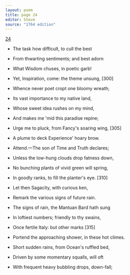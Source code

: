 ```yaml
---
layout: poem
title: page 24
editor: Steve
source: "1764 edition"
---
```


[24]()

- The task how difficult, to cull the best
- From thwarting sentiments; and best adorn
- What Wisdom chuses, in poetic garb!
- Yet, Inspiration, come: the theme unsung, \[300]
- Whence never poet cropt one bloomy wreath;
- Its vast importance to my native land,
- Whose sweet idea rushes on my mind, 
- And makes me \'mid this paradise repine; 
- Urge me to pluck, from Fancy's soaring wing, \[305]
- A plume to deck Experience' hoary brow.

- Attend.—The son of Time and Truth declares;
- Unless the low-hung clouds drop fatness down,
- No bunching plants of vivid green will spring,
- In goodly ranks, to fill the planter's eye. \[310]
- Let then Sagacity, with curious ken,
- Remark the various signs of future rain.
- The signs of rain, the Mantuan Bard hath sung
- In loftiest numbers; friendly to thy swains,
- Once fertile Italy: but other marks \[315]
- Portend the approaching shower, in these hot climes.

- Short sudden rains, from Ocean's ruffled bed,
- Driven by some momentary squalls, will oft
- With frequent heavy bubbling drops, down-fall;    